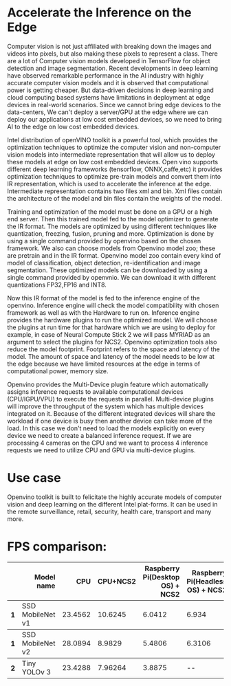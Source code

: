 # Accelerate the Inference on the Edge

Computer vision is not just affiliated with breaking down the images and videos into pixels, but also making these pixels to represent a class. There are a lot of Computer vision models developed in TensorFlow for object detection and image segmentation. Recent developments in deep learning have observed remarkable performance in the AI industry with highly accurate computer vision models and it is observed that computational power is getting cheaper. But data-driven decisions in deep learning and cloud computing based systems have limitations in deployment at edge devices in real-world scenarios. Since we cannot bring edge devices to the data-centers, We can't deploy a server/GPU at the edge where we can deploy our applications at low cost embedded devices, so we need to bring AI to the edge on low cost embedded devices.

Intel distribution of openVINO toolkit is a powerful tool, which provides the optimization techniques to optimize the computer vision and non-computer vision  models into intermediate representation that will allow us to deploy these models at edge on low cost embedded devices. Open vino supports different deep learning frameworks (tensorflow, ONNX,caffe,etc) it provides optimization techniques to optimize pre-train models and convert them into IR representation, which is used to accelerate the inference at the edge. Intermediate representation contains two files xml and bin. Xml files contain the architecture of the model and bin files contain the weights of the model.

Training and optimization of the model must be done on a GPU or a high end server. Then this trained model fed to the model optimizer to generate the IR format. The models are optimized by using different techniques like quantization, freezing, fusion, pruning and more. Optimization is done by using a single command provided by openvino based on the chosen framework. We also can choose models from Openvino model zoo; these are pretrain and in the IR format. Openvino model zoo contain every kind of model of classification, object detection, re-identification and image segmentation. These optimized models can be downloaded by using a single command provided by openvnio. We can download it with different quantizations FP32,FP16 and INT8.  

Now this IR format of the model is fed to the inference engine of the openvino. Inference engine will check the model compatibility with chosen framework as well as with the Hardware to run on. Inference engine provides the hardware plugins to run the optimized model. We will choose the plugins at run time for that hardware which we are using to deploy for example, in case of Neural Compute Stick 2 we will pass MYRIAD as an argument to select the plugins for NCS2.
Openvino optimization tools also reduce the model footprint. Footprint refers to the space and latency of the model. The amount of space and latency of the model needs to be low at the edge because we have limited resources at the edge in terms of computational power, memory size. 

Openvino provides the Multi-Device plugin feature which automatically assigns inference requests to available computational devices (CPU/IGPU/VPU) to execute the requests in parallel. Multi-device plugins will improve the throughput of the system which has multiple devices integrated on it. Because of the different integrated devices will share the workload if one device is busy then another device can take more of the load. In this case we don't need to load the models explicitly on every device we need to create a balanced inference request. If we are processing 4 cameras on the CPU and we want to process 4 inference requests we need to utilize CPU and GPU via multi-device plugins.

# Use case
Openvino toolkit is built to felicitate the highly accurate models of computer vision and deep learning on the different Intel plat-forms. It can be used in the remote surveillance, retail, security, health care, transport and many more.

# FPS comparison:
<table>
  <thead>
    <tr style="text-align: right;">
      <th></th>
      <th>Model name</th>
      <th>CPU</th>
      <th>CPU+NCS2</th>
      <th>Raspberry Pi(Desktop OS) + NCS2</th>
      <th>Raspberry Pi(Headless OS) + NCS2</th>
    </tr>
  </thead>
  <tbody>
    <tr>
      <th>1</th>
      <td>SSD MobileNet v1</td>
      <td>23.4562</td>
      <td>10.6245</td>
      <td>6.0412</td> 
      <td>6.934</td> 
    </tr>
  </tbody>    
  <tbody>
    <tr>
      <th>1</th>
      <td>SSD MobileNet v2</td>
      <td>28.0894</td>
      <td>8.9829</td>
      <td>5.4806</td> 
      <td>6.3106</td> 
    </tr>
  </tbody>  
  <tbody>
    <tr>
      <th>2</th>
      <td>Tiny YOLOv 3</td>
      <td>23.4288</td>
      <td>7.96264</td>
      <td>3.8875</td> 
      <td>--</td> 
    </tr>
  </tbody>  
</table>

